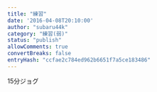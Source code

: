 ```yaml
---
title: "練習"
date: '2016-04-08T20:10:00'
author: "subaru44k"
category: "練習(弱)"
status: "publish"
allowComments: true
convertBreaks: false
entryHash: "ccfae2c784ed962b6651f7a5ce183486"
---
```

15分ジョグ
